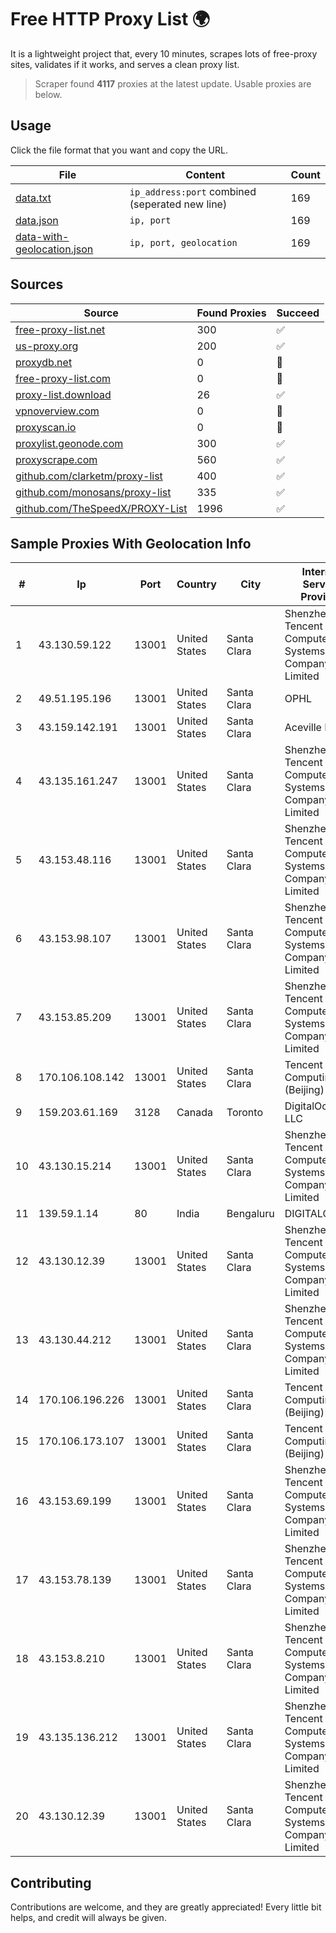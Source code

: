 
# Free HTTP Proxy List 🌍

It is a lightweight project that, every 10 minutes, scrapes lots of free-proxy sites, validates if it works, and serves a clean proxy list.


> Scraper found **4117** proxies at the latest update. Usable proxies are below.

## Usage

Click the file format that you want and copy the URL.


|File|Content|Count|
|----|-------|-----|
|[data.txt](https://raw.githubusercontent.com/themiralay/Proxy-List-World/master/data.txt)|`ip_address:port` combined (seperated new line)|169|
|[data.json](https://raw.githubusercontent.com/themiralay/Proxy-List-World/master/data.json)|`ip, port`|169|
|[data-with-geolocation.json](https://raw.githubusercontent.com/themiralay/Proxy-List-World/master/data-with-geolocation.json)|`ip, port, geolocation`|169|

## Sources

|Source|Found Proxies|Succeed|
|------|-------------|-------|
|[free-proxy-list.net](https://free-proxy-list.net)|300|✅|
|[us-proxy.org](https://www.us-proxy.org)|200|✅|
|[proxydb.net](http://proxydb.net)|0|🚫|
|[free-proxy-list.com](https://free-proxy-list.com/?page=&port=&type%5B%5D=http&type%5B%5D=https&up_time=0&search=Search)|0|🚫|
|[proxy-list.download](https://www.proxy-list.download/HTTP)|26|✅|
|[vpnoverview.com](https://vpnoverview.com/privacy/anonymous-browsing/free-proxy-servers)|0|🚫|
|[proxyscan.io](https://www.proxyscan.io)|0|🚫|
|[proxylist.geonode.com](https://proxylist.geonode.com/api/proxy-list?limit=300&page=1&sort_by=lastChecked&sort_type=desc&protocols=http,https)|300|✅|
|[proxyscrape.com](https://api.proxyscrape.com/v2/?request=displayproxies&protocol=http&timeout=10000&country=all&ssl=all&anonymity=all)|560|✅|
|[github.com/clarketm/proxy-list](https://raw.githubusercontent.com/clarketm/proxy-list/master/proxy-list-raw.txt)|400|✅|
|[github.com/monosans/proxy-list](https://raw.githubusercontent.com/monosans/proxy-list/main/proxies/http.txt)|335|✅|
|[github.com/TheSpeedX/PROXY-List](https://raw.githubusercontent.com/TheSpeedX/PROXY-List/master/http.txt)|1996|✅|


## Sample Proxies With Geolocation Info

|#|Ip|Port|Country|City|Internet Service Provider|
|-|--|----|-------|----|-------------------------|
|1|43.130.59.122|13001|United States|Santa Clara|Shenzhen Tencent Computer Systems Company Limited|
|2|49.51.195.196|13001|United States|Santa Clara|OPHL|
|3|43.159.142.191|13001|United States|Santa Clara|Aceville Pte.ltd|
|4|43.135.161.247|13001|United States|Santa Clara|Shenzhen Tencent Computer Systems Company Limited|
|5|43.153.48.116|13001|United States|Santa Clara|Shenzhen Tencent Computer Systems Company Limited|
|6|43.153.98.107|13001|United States|Santa Clara|Shenzhen Tencent Computer Systems Company Limited|
|7|43.153.85.209|13001|United States|Santa Clara|Shenzhen Tencent Computer Systems Company Limited|
|8|170.106.108.142|13001|United States|Santa Clara|Tencent Cloud Computing (Beijing) Co|
|9|159.203.61.169|3128|Canada|Toronto|DigitalOcean, LLC|
|10|43.130.15.214|13001|United States|Santa Clara|Shenzhen Tencent Computer Systems Company Limited|
|11|139.59.1.14|80|India|Bengaluru|DIGITALOCEAN|
|12|43.130.12.39|13001|United States|Santa Clara|Shenzhen Tencent Computer Systems Company Limited|
|13|43.130.44.212|13001|United States|Santa Clara|Shenzhen Tencent Computer Systems Company Limited|
|14|170.106.196.226|13001|United States|Santa Clara|Tencent Cloud Computing (Beijing) Co|
|15|170.106.173.107|13001|United States|Santa Clara|Tencent Cloud Computing (Beijing) Co|
|16|43.153.69.199|13001|United States|Santa Clara|Shenzhen Tencent Computer Systems Company Limited|
|17|43.153.78.139|13001|United States|Santa Clara|Shenzhen Tencent Computer Systems Company Limited|
|18|43.153.8.210|13001|United States|Santa Clara|Shenzhen Tencent Computer Systems Company Limited|
|19|43.135.136.212|13001|United States|Santa Clara|Shenzhen Tencent Computer Systems Company Limited|
|20|43.130.12.39|13001|United States|Santa Clara|Shenzhen Tencent Computer Systems Company Limited|



## Contributing

Contributions are welcome, and they are greatly appreciated! Every
little bit helps, and credit will always be given.


